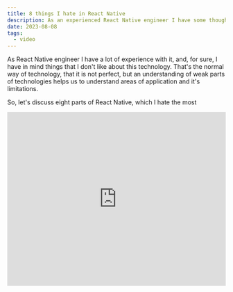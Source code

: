 ```yaml
---
title: 8 things I hate in React Native
description: As an experienced React Native engineer I have some thoughts about things that I don't like about this technology. Let's discuss eight parts of React Native, which I hate the most
date: 2023-08-08
tags:
  - video
---
```

As React Native engineer I have a lot of experience with it, and, for sure, I have in mind things that I don't like about this technology. That's the normal way of technology, that it is not perfect, but an understanding of weak parts of technologies helps us to understand areas of application and it's limitations.

So, let's discuss eight parts of React Native, which I hate the most

<iframe src="https://www.youtube.com/embed/M_WJ9xlAxtA" style="border:0px #ffffff none;" scrolling="no" width="100%" height="400px" allowfullscreen></iframe>
